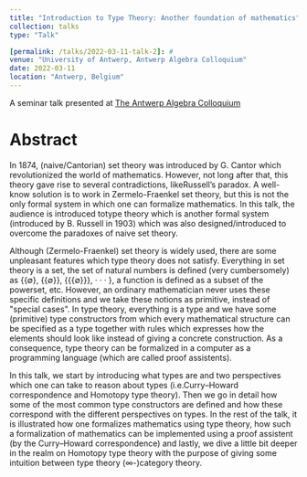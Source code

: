 ```yaml
---
title: "Introduction to Type Theory: Another foundation of mathematics"
collection: talks
type: "Talk"

[permalink: /talks/2022-03-11-talk-2]: #
venue: "University of Antwerp, Antwerp Algebra Colloquium"
date: 2022-03-11
location: "Antwerp, Belgium"
---
```


A seminar talk presented at [The Antwerp Algebra Colloquium](https://www.uantwerpen.be/en/research-groups/fundamental-mathematics/research/ongoing-scientific-events/antwerp-algebra-colloquium/)

Abstract
========
In 1874, (naive/Cantorian) set theory was introduced by G. Cantor which revolutionized the world of mathematics. However, not long after that, this theory gave rise to several contradictions, likeRussell’s paradox. A well-know solution is to work in Zermelo-Fraenkel set theory, but this is not the only formal system in which one can formalize mathematics. In this talk, the audience is introduced totype theory which is another formal system (introduced by B. Russell in 1903) which was also designed/introduced to overcome the paradoxes of naive set theory.

Although (Zermelo-Fraenkel) set theory is widely used, there are some unpleasant features which type theory does not satisfy. Everything in set theory is a set, the set of natural numbers is defined (very cumbersomely) as {{∅}, {{∅}}, {{{∅}}}, · · · }, a function is defined as a subset of the powerset, etc. However, an ordinary mathematician never uses these specific definitions and we take these notions as primitive, instead of "special cases". In type theory, everything is a type and we have some (primitive) type constructors from which every mathematical structure can be specified as a type together with rules which expresses how the elements should look like instead of giving a concrete construction. As a consequence, type theory can be formalized in a computer as a programming language (which are called proof assistents).

In this talk, we start by introducing what types are and two perspectives which one can take to reason about types (i.e.Curry–Howard correspondence and Homotopy type theory). Then we go in detail how some of the most common type constructors are defined and how these correspond with the different perspectives on types. In the rest of the talk, it is illustrated how one formalizes mathematics using type theory, how such a formalization of mathematics can be implemented using a proof assistent (by the Curry–Howard correspondence) and lastly, we dive a little bit deeper in the realm on Homotopy type theory with the purpose of giving some intuition between type theory (∞-)category theory.

